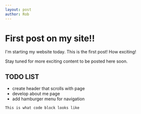 ```yaml
---
layout: post
author: Rob
---
```

# First post on my site!!
I'm starting my website today. This is the first post! How exciting!

Stay tuned for more exciting content to be posted here soon.

## TODO LIST
- create header that scrolls with page
- develop about me page
- add hamburger menu for navigation

```This is what code block looks like```